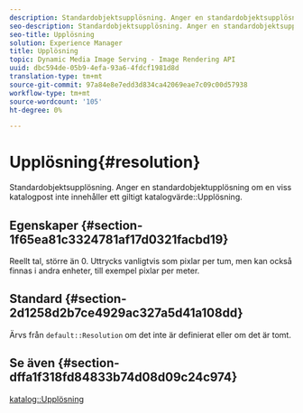 ```yaml
---
description: Standardobjektsupplösning. Anger en standardobjektsupplösning om en viss katalogpost inte innehåller ett giltigt värde för katalogupplösning.
seo-description: Standardobjektsupplösning. Anger en standardobjektsupplösning om en viss katalogpost inte innehåller ett giltigt värde för katalogupplösning.
seo-title: Upplösning
solution: Experience Manager
title: Upplösning
topic: Dynamic Media Image Serving - Image Rendering API
uuid: dbc594de-05b9-4efa-93a6-4fdcf1981d8d
translation-type: tm+mt
source-git-commit: 97a84e8e7edd3d834ca42069eae7c09c00d57938
workflow-type: tm+mt
source-wordcount: '105'
ht-degree: 0%

---
```



# Upplösning{#resolution}

Standardobjektsupplösning. Anger en standardobjektupplösning om en viss katalogpost inte innehåller ett giltigt katalogvärde::Upplösning.

## Egenskaper {#section-1f65ea81c3324781af17d0321facbd19}

Reellt tal, större än 0. Uttrycks vanligtvis som pixlar per tum, men kan också finnas i andra enheter, till exempel pixlar per meter.

## Standard {#section-2d1258d2b7ce4929ac327a5d41a108dd}

Ärvs från `default::Resolution` om det inte är definierat eller om det är tomt.

## Se även {#section-dffa1f318fd84833b74d08d09c24c974}

[katalog::Upplösning](../../../../../is-api/image-catalog/image-serving-api-ref/c-image-catalog-reference/c-image-svg-data-reference/c-image-data-reference/r-resolution-cat.md#reference-de489f5f36b64bd0831749546f8728e1)
